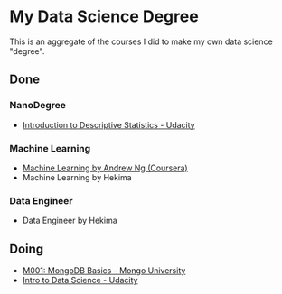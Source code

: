 # My Data Science Degree

This is an aggregate of the courses I did to make my own data science "degree".

## Done

### NanoDegree
- [Introduction to Descriptive Statistics - Udacity](https://br.udacity.com/course/intro-to-descriptive-statistics--ud827)

### Machine Learning
- [Machine Learning by Andrew Ng (Coursera)](https://www.coursera.org/learn/machine-learning/)
- Machine Learning by Hekima

### Data Engineer
- Data Engineer by Hekima

## Doing

- [M001: MongoDB Basics - Mongo University](https://university.mongodb.com/mercury/M001/2018_January/syllabus)
- [Intro to Data Science - Udacity](https://br.udacity.com/course/intro-to-data-science--ud359)

